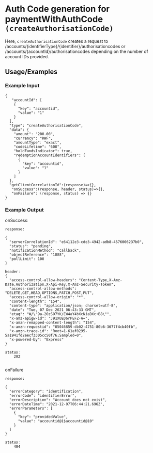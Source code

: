 # Auth Code generation for paymentWithAuthCode `(createAuthorisationCode)`

Here, `createAuthorisationCode` creates a request to /accounts/{identifierType}/{identifier}/authorisationcodes or /accounts/{accountId}/authorisationcodes depending on the number of account IDs provided.

## Usage/Examples

### Example Input

```
{
   "accountId": [
    {
      "key": "accountid",
      "value": "1"
    }
  ],
  "type": "createAuthorisationCode",
  "data": {
    "amount": "200.00",
    "currency": "RWF",
    "amountType": "exact",
    "codeLifetime": "600",
    "holdFundsIndicator": true,
    "redemptionAccountIdentifiers": [
      {
        "key": "accountid",
        "value": "1"
      }
    ]
  },
  "getClientCorrelationId":(response)=>{},
   "onSuccess":(response, header, status)=>{},
   "onFailure": (response, status) => {}
}
```

### Example Output

onSuccess:

```
response:

{
  "serverCorrelationId": "e64112e3-cde3-4942-adb8-4576006237b0",
  "status": "pending",
  "notificationMethod": "callback",
  "objectReference": "1888",
  "pollLimit": 100
}

header:
{
  "access-control-allow-headers": "Content-Type,X-Amz-Date,Authorization,X-Api-Key,X-Amz-Security-Token",
  "access-control-allow-methods": "DELETE,GET,HEAD,OPTIONS,PATCH,POST,PUT",
  "access-control-allow-origin": "*",
  "content-length": "154",
  "content-type": "application/json; charset=utf-8",
  "date": "Tue, 07 Dec 2021 06:43:33 GMT",
  "etag": "W/\"9a-2OzSO7YK/EW4aY4bXcNiaDXc+B8\"",
  "x-amz-apigw-id": "J91XUED6rPEFZ-A=",
  "x-amzn-remapped-content-length": "154",
  "x-amzn-requestid": "05046859-db02-4751-80b6-3677f4cb40fb",
  "x-amzn-trace-id": "Root=1-61af0295-5a1941fd2eecf3305cc50f76;Sampled=0",
  "x-powered-by": "Express"
}

status:
    202


```

onFailure

```
response:

{
  "errorCategory": "identification",
  "errorCode": "identifierError",
  "errorDescription": "Account does not exist",
  "errorDateTime": "2021-12-07T06:44:21.696Z",
  "errorParameters": [
    {
      "key": "providedValue",
      "value": "accountid@1$accountid@10"
    }
  ]
}

status:
    404
```
